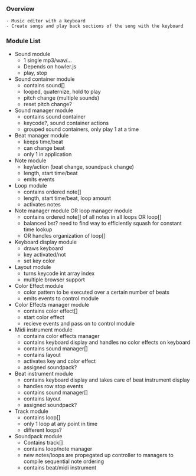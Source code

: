 ### Overview
    - Music editor with a keyboard
    - Create songs and play back sections of the song with the keyboard
    
### Module List
- Sound module
    - 1 single mp3/wav/...
    - Depends on howler.js
    - play, stop
- Sound container module
    - contains sound[]
    - looped, quaternize, hold to play
    - pitch change (multiple sounds)
    - reset pitch change?
- Sound manager module
    - contains sound container
    - keycode?, sound container actions
    - grouped sound containers, only play 1 at a time
- Beat manager module
    - keeps time/beat
    - can change beat
    - only 1 in application
- Note module
    - key/action (beat change, soundpack change)
    - length, start time/beat
    - emits events
- Loop module
    - contains ordered note[]
    - length, start time/beat, loop amount
    - activates notes
- Note manager module OR loop manager module
    - contains ordered note[] of all notes in all loops OR loop[]
    - balanced bst? need to find way to efficiently squash for constant time lookup
    - OR handles organization of loop[]
- Keyboard display module
    - draws keyboard
    - key activated/not
    - set key color
- Layout module
    - turns keycode int array index
    - multiple browser support
- Color Effect module
    - color pattern to be executed over a certain number of beats
    - emits events to control module
- Color Effects manager module
    - contains color effect[]
    - start color effect
    - recieve events and pass on to control module
- Midi instrument module
    - contains color effects manager
    - contains keyboard display and handles no color effects on keyboard
    - contains sound manager[]
    - contains layout
    - activates key and color effect
    - assigned soundpack?
- Beat instrument module
    - contains keyboard display and takes care of beat instrument display
    - handles row stop events
    - contains sound manager[]
    - contains layout
    - assigned soundpack?
- Track module
    - contains loop[]
    - only 1 loop at any point in time
    - different loops?
- Soundpack module
    - Contains track[]
    - contains loop/note manager
    - new notes/loops are propegated up controller to managers to compile sequential note ordering
    - contains beat/midi instrument